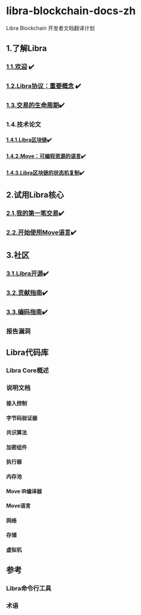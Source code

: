 # libra-blockchain-docs-zh
Libra Blockchain 开发者文档翻译计划

## 1.了解Libra
### [1.1.欢迎](./libra-developer-docs/1-1-欢迎.md) ✔️
### [1.2.Libra协议：重要概念](./libra-developer-docs/1-2-Libra协议：重要概念.md) ✔️
### [1.3.交易的生命周期](./libra-developer-docs/1-3-交易的生命周期.md)✔️
### 1.4.技术论文
#### [1.4.1.Libra区块链](./libra-developer-docs/1-4-1-Libra区块链.md)✔️
#### [1.4.2.Move：可编程资源的语言](./libra-developer-docs/1-4-2-Move：可编程资源的语言.md)✔️
#### [1.4.3.Libra区块链的状态机复制](./libra-developer-docs/1-4-3-Libra区块链的状态机复制.md)✔️
## 2.试用Libra核心
### [2.1.我的第一笔交易](./libra-developer-docs/2-1-我的第一笔交易.md)✔️
### [2.2.开始使用Move语言](./libra-developer-docs/2-2-Move概述.md)✔️

## 3.社区
### [3.1.Libra开源](./libra-developer-docs/3-1-Libra开源.md)✔️
### [3.2.贡献指南](./libra-developer-docs/3-2-贡献指南.md)✔️
### [3.3.编码指南](./libra-developer-docs/3-3-编码指南.md)✔️
### 报告漏洞

##  Libra代码库
### Libra Core概述
### 说明文档
#### 接入控制
#### 字节码验证器
#### 共识算法
#### 加密组件
#### 执行器
#### 内存池
#### Move IR编译器
#### Move语言
#### 网络
#### 存储
#### 虚拟机

## 参考
### Libra命令行工具
### 术语